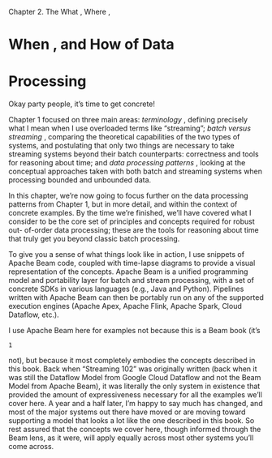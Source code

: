 Chapter 2. The What , Where ,

# When , and How of Data

# Processing

Okay party people, it’s time to get concrete!

Chapter 1 focused on three main areas: _terminology_ , defining precisely what I
mean when I use overloaded terms like “streaming”; _batch versus streaming_ ,
comparing the theoretical capabilities of the two types of systems, and
postulating that only two things are necessary to take streaming systems
beyond their batch counterparts: correctness and tools for reasoning about
time; and _data processing patterns_ , looking at the conceptual approaches
taken with both batch and streaming systems when processing bounded and
unbounded data.

In this chapter, we’re now going to focus further on the data processing
patterns from Chapter 1, but in more detail, and within the context of
concrete examples. By the time we’re finished, we’ll have covered what I
consider to be the core set of principles and concepts required for robust out-
of-order data processing; these are the tools for reasoning about time that
truly get you beyond classic batch processing.

To give you a sense of what things look like in action, I use snippets of
Apache Beam code, coupled with time-lapse diagrams to provide a visual
representation of the concepts. Apache Beam is a unified programming
model and portability layer for batch and stream processing, with a set of
concrete SDKs in various languages (e.g., Java and Python). Pipelines written
with Apache Beam can then be portably run on any of the supported
execution engines (Apache Apex, Apache Flink, Apache Spark, Cloud
Dataflow, etc.).

I use Apache Beam here for examples not because this is a Beam book (it’s

```
1
```

not), but because it most completely embodies the concepts described in this
book. Back when “Streaming 102” was originally written (back when it was
still the Dataflow Model from Google Cloud Dataflow and not the Beam
Model from Apache Beam), it was literally the only system in existence that
provided the amount of expressiveness necessary for all the examples we’ll
cover here. A year and a half later, I’m happy to say much has changed, and
most of the major systems out there have moved or are moving toward
supporting a model that looks a lot like the one described in this book. So rest
assured that the concepts we cover here, though informed through the Beam
lens, as it were, will apply equally across most other systems you’ll come
across.

